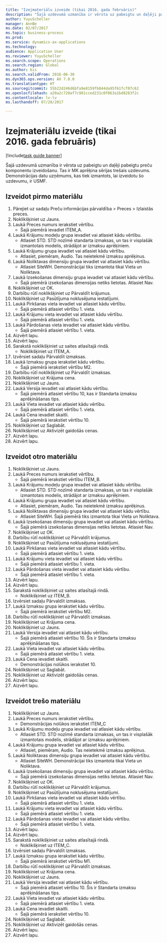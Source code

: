 ```yaml
--- 
title: "Izejmateriālu izveide (tikai 2016. gada februāris)"
description: "Šajā uzdevumā uzmanība ir vērsta uz pabeigtu un daļēji pabeigtu preču komponentu izveidošanu."
author: YuyuScheller
manager: AnnBe
ms.date: 02/07/2017
ms.topic: business-process
ms.prod: 
ms.service: dynamics-ax-applications
ms.technology: 
audience: Application User
ms.reviewer: YuyuScheller
ms.search.scope: Operations
ms.search.region: Global
ms.author: bis
ms.search.validFrom: 2016-06-30
ms.dyn365.ops.version: AX 7.0.0
ms.translationtype: HT
ms.sourcegitcommit: 55b22d246d6bfa9e8159fb844da95f61fcf07c62
ms.openlocfilehash: a20a2c720af7c981cced231c0f863a1bd8283f2c
ms.contentlocale: lv-lv
ms.lasthandoff: 07/28/2017

---
```

# <a name="create-raw-materials-february-2016-only"></a>Izejmateriālu izveide (tikai 2016. gada februāris)

[!include[task guide banner](../../includes/task-guide-banner.md)]

Šajā uzdevumā uzmanība ir vērsta uz pabeigtu un daļēji pabeigtu preču komponentu izveidošanu. Tas ir MK aprēķina sērijas trešais uzdevums. Demonstrācijas datu uzņēmums, kas tiek izmantots, lai izveidotu šo uzdevumu, ir USMF.


## <a name="create-the-first-material"></a>Izveidot pirmo materiālu
1. Pārejiet uz sadaļu Preču informācijas pārvaldība > Preces > Izlaistās preces.
2. Noklikšķiniet uz Jauns.
3. Laukā Preces numurs ierakstiet vērtību.
    * Šajā piemērā ievadiet ITEM_A.  
4. Laukā Krājumu modeļu grupa ievadiet vai atlasiet kādu vērtību.
    * Atlasiet STD. STD nozīmē standarta izmaksas, un tas ir visplašāk izmantotais modelis, strādājot ar izmaksu aprēķiniem.  
5. Laukā Krājumu grupa ievadiet vai atlasiet kādu vērtību.
    * Atlasiet, piemēram, Audio. Tas neietekmē izmaksu aprēķinus.  
6. Laukā Noliktavas dimensiju grupa ievadiet vai atlasiet kādu vērtību.
    * Atlasiet SiteWH. Demonstrācijai tiks izmantota tikai Vieta un Noliktava.  
7. Laukā Izsekošanas dimensiju grupa ievadiet vai atlasiet kādu vērtību.
    * Šajā piemērā izsekošanas dimensijas netiks lietotas. Atlasiet Nav.  
8. Noklikšķiniet uz OK.
9. Darbību rūtī noklikšķiniet uz Pārvaldīt krājumus.
10. Noklikšķiniet uz Pasūtījuma noklusējuma iestatījumi.
11. Laukā Pirkšanas vieta ievadiet vai atlasiet kādu vērtību.
    * Šajā piemērā atlasiet vērtību 1. vieta.  
12. Laukā Krājumu vieta ievadiet vai atlasiet kādu vērtību.
    * Šajā piemērā atlasiet vērtību 1. vieta.  
13. Laukā Pārdošanas vieta ievadiet vai atlasiet kādu vērtību.
    * Šajā piemērā atlasiet vērtību 1. vieta.  
14. Aizvērt lapu.
15. Aizvērt lapu.
16. Sarakstā noklikšķiniet uz saites atlasītajā rindā.
    * Noklikšķiniet uz ITEM_A.  
17. Izvērsiet sadaļu Pārvaldīt izmaksas.
18. Laukā Izmaksu grupa ierakstiet kādu vērtību.
    * Šajā piemērā ierakstiet vērtību M2.  
19. Darbību rūtī noklikšķiniet uz Pārvaldīt izmaksas.
20. Noklikšķiniet uz Krājuma cena.
21. Noklikšķiniet uz Jauns.
22. Laukā Versija ievadiet vai atlasiet kādu vērtību.
    * Šajā piemērā atlasiet vērtību 10, kas ir Standarta izmaksu aprēķināšanas tips.  
23. Laukā Vieta ievadiet vai atlasiet kādu vērtību.
    * Šajā piemērā atlasiet vērtību 1. vieta.  
24. Laukā Cena ievadiet skaitli.
    * Šajā piemērā ierakstiet vērtību 10.  
25. Noklikšķiniet uz Saglabāt.
26. Noklikšķiniet uz Aktivizēt gaidošās cenas.
27. Aizvērt lapu.
28. Aizvērt lapu.

## <a name="create-the-second-material"></a>Izveidot otro materiālu
1. Noklikšķiniet uz Jauns.
2. Laukā Preces numurs ierakstiet vērtību.
    * Šajā piemērā ierakstiet vērtību ITEM_B.  
3. Laukā Krājumu modeļu grupa ievadiet vai atlasiet kādu vērtību.
    * Atlasiet STD. STD nozīmē standarta izmaksas, un tas ir visplašāk izmantotais modelis, strādājot ar izmaksu aprēķiniem.  
4. Laukā Krājumu grupa ievadiet vai atlasiet kādu vērtību.
    * Atlasiet, piemēram, Audio. Tas neietekmē izmaksu aprēķinus.  
5. Laukā Noliktavas dimensiju grupa ievadiet vai atlasiet kādu vērtību.
    * Atlasiet SiteWH. Šajā piemērā tiks izmantota tikai Vieta un Noliktava.  
6. Laukā Izsekošanas dimensiju grupa ievadiet vai atlasiet kādu vērtību.
    * Šajā piemērā izsekošanas dimensijas netiks lietotas. Atlasiet Nav.  
7. Noklikšķiniet uz OK.
8. Darbību rūtī noklikšķiniet uz Pārvaldīt krājumus.
9. Noklikšķiniet uz Pasūtījuma noklusējuma iestatījumi.
10. Laukā Pirkšanas vieta ievadiet vai atlasiet kādu vērtību.
    * Šajā piemērā atlasiet vērtību 1. vieta.  
11. Laukā Krājumu vieta ievadiet vai atlasiet kādu vērtību.
    * Šajā piemērā atlasiet vērtību 1. vieta.  
12. Laukā Pārdošanas vieta ievadiet vai atlasiet kādu vērtību.
    * Šajā piemērā atlasiet vērtību 1. vieta.  
13. Aizvērt lapu.
14. Aizvērt lapu.
15. Sarakstā noklikšķiniet uz saites atlasītajā rindā.
    * Noklikšķiniet uz ITEM_B.  
16. Izvērsiet sadaļu Pārvaldīt izmaksas.
17. Laukā Izmaksu grupa ierakstiet kādu vērtību.
    * Šajā piemērā ierakstiet vērtību M2.  
18. Darbību rūtī noklikšķiniet uz Pārvaldīt izmaksas.
19. Noklikšķiniet uz Krājuma cena.
20. Noklikšķiniet uz Jauns.
21. Laukā Versija ievadiet vai atlasiet kādu vērtību.
    * Šajā piemērā atlasiet vērtību 10. Šis ir Standarta izmaksu aprēķināšanas tips.  
22. Laukā Vieta ievadiet vai atlasiet kādu vērtību.
    * Šajā piemērā atlasiet vērtību 1. vieta.  
23. Laukā Cena ievadiet skaitli.
    * Demonstrācijas nolūkos ierakstiet 10.  
24. Noklikšķiniet uz Saglabāt.
25. Noklikšķiniet uz Aktivizēt gaidošās cenas.
26. Aizvērt lapu.
27. Aizvērt lapu.

## <a name="create-the-third-material"></a>Izveidot trešo materiālu
1. Noklikšķiniet uz Jauns.
2. Laukā Preces numurs ierakstiet vērtību.
    * Demonstrācijas nolūkos ierakstiet ITEM_C  
3. Laukā Krājumu modeļu grupa ievadiet vai atlasiet kādu vērtību.
    * Atlasiet STD. STD nozīmē standarta izmaksas, un tas ir visplašāk izmantotais modelis, strādājot ar izmaksu aprēķiniem.  
4. Laukā Krājumu grupa ievadiet vai atlasiet kādu vērtību.
    * Atlasiet, piemēram, Audio. Tas neietekmē izmaksu aprēķinus.  
5. Laukā Noliktavas dimensiju grupa ievadiet vai atlasiet kādu vērtību.
    * Atlasiet SiteWH. Demonstrācijai tiks izmantota tikai Vieta un Noliktava.  
6. Laukā Izsekošanas dimensiju grupa ievadiet vai atlasiet kādu vērtību.
    * Šajā piemērā izsekošanas dimensijas netiks lietotas. Atlasiet Nav.  
7. Noklikšķiniet uz OK.
8. Darbību rūtī noklikšķiniet uz Pārvaldīt krājumus.
9. Noklikšķiniet uz Pasūtījuma noklusējuma iestatījumi.
10. Laukā Pirkšanas vieta ievadiet vai atlasiet kādu vērtību.
    * Šajā piemērā atlasiet vērtību 1. vieta.  
11. Laukā Krājumu vieta ievadiet vai atlasiet kādu vērtību.
    * Šajā piemērā atlasiet vērtību 1. vieta.  
12. Laukā Pārdošanas vieta ievadiet vai atlasiet kādu vērtību.
    * Šajā piemērā atlasiet vērtību 1. vieta.  
13. Aizvērt lapu.
14. Aizvērt lapu.
15. Sarakstā noklikšķiniet uz saites atlasītajā rindā.
    * Noklikšķiniet uz ITEM_C.  
16. Izvērsiet sadaļu Pārvaldīt izmaksas.
17. Laukā Izmaksu grupa ierakstiet kādu vērtību.
    * Šajā piemērā ierakstiet vērtību M1.  
18. Darbību rūtī noklikšķiniet uz Pārvaldīt izmaksas.
19. Noklikšķiniet uz Krājuma cena.
20. Noklikšķiniet uz Jauns.
21. Laukā Versija ievadiet vai atlasiet kādu vērtību.
    * Šajā piemērā atlasiet vērtību 10. Šis ir Standarta izmaksu aprēķināšanas tips.  
22. Laukā Vieta ievadiet vai atlasiet kādu vērtību.
    * Šajā piemērā atlasiet vērtību 1. vieta.  
23. Laukā Cena ievadiet skaitli.
    * Šajā piemērā ierakstiet vērtību 10.  
24. Noklikšķiniet uz Saglabāt.
25. Noklikšķiniet uz Aktivizēt gaidošās cenas.
26. Aizvērt lapu.
27. Aizvērt lapu.


